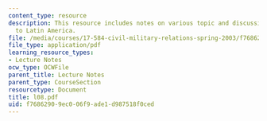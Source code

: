 ```yaml
---
content_type: resource
description: This resource includes notes on various topic and discussion related
  to Latin America.
file: /media/courses/17-584-civil-military-relations-spring-2003/f76862909ec006f9ade1d987518f0ced_l08.pdf
file_type: application/pdf
learning_resource_types:
- Lecture Notes
ocw_type: OCWFile
parent_title: Lecture Notes
parent_type: CourseSection
resourcetype: Document
title: l08.pdf
uid: f7686290-9ec0-06f9-ade1-d987518f0ced
---
```

